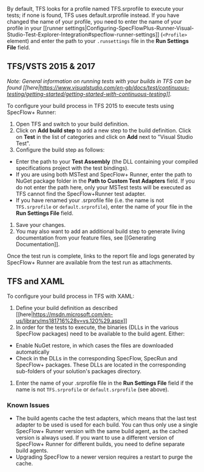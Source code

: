 By default, TFS looks for a profile named TFS.srprofile to execute your tests; if none is found, TFS uses default.srprofile instead. If you have changed the name of your profile, you need to enter the name of your profile in your [[runner settings|Configuring-SpecFlowPlus-Runner-Visual-Studio-Test-Explorer-Integration#specflow-runner-settings]] (`<Profile>` element) and enter the path to your `.runsettings` file in the **Run Settings File** field.

## TFS/VSTS 2015 & 2017

*Note: General information on running tests with your builds in TFS can be found [[here|https://www.visualstudio.com/en-gb/docs/test/continuous-testing/getting-started/getting-started-with-continuous-testing]].*

To configure your build process in TFS 2015 to execute tests using SpecFlow+ Runner:

1. Open TFS and switch to your build definition.
1. Click on **Add build step** to add a new step to the build definition. Click on **Test** in the list of categories and click on **Add** next to "Visual Studio Test".
1. Configure the build step as follows:  
  * Enter the path to your **Test Assembly** (the DLL containing your compiled specifications project with the test bindings).
  * If you are using both MSTest and SpecFlow+ Runner, enter the path to NuGet package folder in the **Path to Custom Test Adapters** field. If you do not enter the path here, only your MSTest tests will be executed as TFS cannot find the SpecFlow+Runner test adapter.
  * If you have renamed your .srprofile file (i.e. the name is not `TFS.srprofile` or `default.srprofile`), enter the name of your file in the **Run Settings File** field.
1. Save your changes.
1. You may also want to add an additional build step to generate living documentation from your feature files, see [[Generating Documentation]].

Once the test run is complete, links to the report file and logs generated by SpecFlow+ Runner are available from the test run as attachments.

## TFS and XAML
To configure your build process in TFS with XAML:

1. Define your build definition as described [[here|https://msdn.microsoft.com/en-us/library/ms181716%28v=vs.120%29.aspx]]
1. In order for the tests to execute, the binaries (DLLs in the various SpecFlow packages) need to be available to the build agent. Either:
  * Enable NuGet restore, in which cases the files are downloaded automatically
  * Check in the DLLs in the corresponding SpecFlow, SpecRun and SpecFlow+ packages. These DLLs are located in the corresponding sub-folders of your solution's packages directory.
1. Enter the name of your .srprofile file in the **Run Settings File** field if the name is not `TFS.srprofile` or `default.srprofile` (see above).

### Known Issues

* The build agents cache the test adapters, which means that the last test adapter to be used is used for each build. You can thus only use a single SpecFlow+ Runner version with the same build agent, as the cached version is always used. If you want to use a different version of SpecFlow+ Runner for different builds, you need to define separate build agents.
* Upgrading SpecFlow to a newer version requires a restart to purge the cache.

